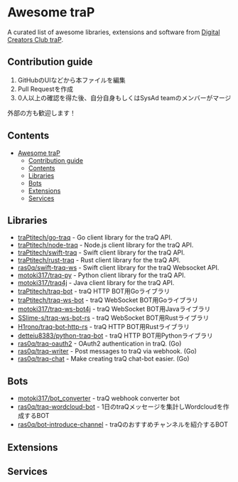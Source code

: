 # Awesome traP

A curated list of awesome libraries, extensions and software from [Digital Creators Club traP](https://trap.jp/).

## Contribution guide

1. GitHubのUIなどから本ファイルを編集
2. Pull Requestを作成
3. 0人以上の確認を得た後、自分自身もしくはSysAd teamのメンバーがマージ

外部の方も歓迎します！

## Contents

- [Awesome traP](#awesome-trap)
  - [Contribution guide](#contribution-guide)
  - [Contents](#contents)
  - [Libraries](#libraries)
  - [Bots](#bots)
  - [Extensions](#extensions)
  - [Services](#services)

## Libraries

- [traPtitech/go-traq](https://github.com/traPtitech/go-traq) - Go client library for the traQ API.
- [traPtitech/node-traq](https://github.com/traPtitech/node-traq) - Node.js client library for the traQ API.
- [traPtitech/swift-traq](https://github.com/traPtitech/swift-traq) - Swift client library for the traQ API.
- [traPtitech/rust-traq](https://github.com/traPtitech/rust-traq) - Rust client library for the traQ API.
- [ras0q/swift-traq-ws](https://github.com/ras0q/swift-traq-ws) - Swift client library for the traQ Websocket API.
- [motoki317/traq-py](https://github.com/motoki317/traq-py) - Python client library for the traQ API.
- [motoki317/traq4j](https://github.com/motoki317/traq4j) - Java client library for the traQ API.
- [traPtitech/traq-bot](https://github.com/traPtitech/traq-bot) - traQ HTTP BOT用Goライブラリ
- [traPtitech/traq-ws-bot](https://github.com/traPtitech/traq-ws-bot) - traQ WebSocket BOT用Goライブラリ
- [motoki317/traq-ws-bot4j](https://github.com/motoki317/traq-ws-bot4j) - traQ WebSocket BOT用Javaライブラリ
- [SSlime-s/traq-ws-bot-rs](https://github.com/SSlime-s/traq-ws-bot-rs) - traQ WebSocket BOT用Rustライブラリ
- [H1rono/traq-bot-http-rs](https://github.com/H1rono/traq-bot-http-rs) - traQ HTTP BOT用Rustライブラリ
- [detteiu8383/python-traq-bot](https://github.com/detteiu8383/python-traq-bot) - traQ HTTP BOT用Pythonライブラリ
- [ras0q/traq-oauth2](https://github.com/ras0q/traq-oauth2) - OAuth2 authentication in traQ. (Go)
- [ras0q/traq-writer](https://github.com/ras0q/traq-writer) - Post messages to traQ via webhook. (Go)
- [ras0q/traq-chat](https://github.com/ras0q/traq-chat) - Make creating traQ chat-bot easier. (Go)

## Bots

- [motoki317/bot_converter](https://github.com/motoki317/bot_converter) - traQ webhook converter bot
- [ras0q/traq-wordcloud-bot](https://github.com/ras0q/traq-wordcloud-bot) - 1日のtraQメッセージを集計しWordcloudを作成するBOT
- [ras0q/bot-introduce-channel](https://github.com/ras0q/bot-introduce-channel) - traQのおすすめチャンネルを紹介するBOT

## Extensions
<!-- better-traqみたいなやつ -->

## Services
<!-- Qthemeみたいなやつ -->

